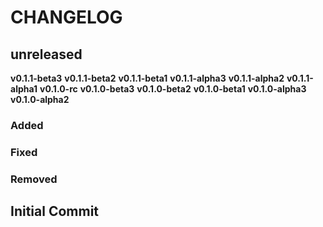 # CHANGELOG

## **unreleased**
**v0.1.1-beta3**
**v0.1.1-beta2**
**v0.1.1-beta1**
**v0.1.1-alpha3**
**v0.1.1-alpha2**
**v0.1.1-alpha1**
**v0.1.0-rc**
**v0.1.0-beta3**
**v0.1.0-beta2**
**v0.1.0-beta1**
**v0.1.0-alpha3**
**v0.1.0-alpha2**

### Added
### Fixed
### Removed

## **Initial Commit**
